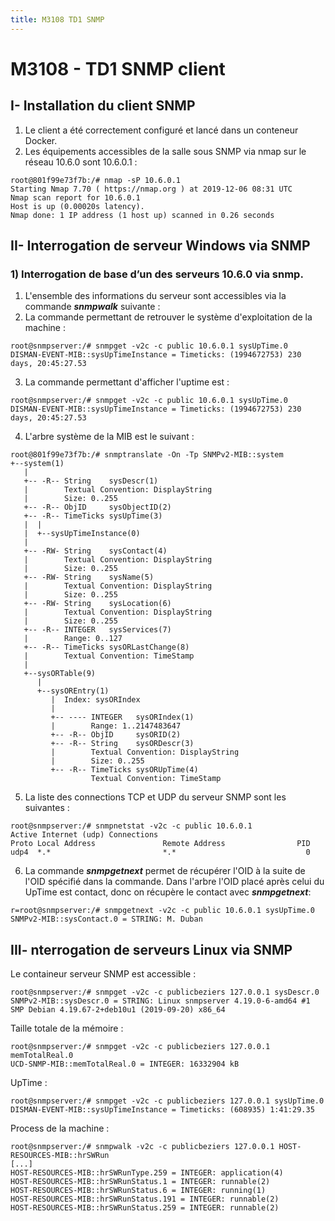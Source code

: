 ```yaml
---
title: M3108 TD1 SNMP
---
```

# M3108 - TD1 SNMP client

## I- Installation du client SNMP
1. Le client a été correctement configuré et lancé dans un conteneur Docker.
2. Les équipements accessibles de la salle sous SNMP via nmap sur le réseau 10.6.0 sont 10.6.0.1 : 
```bash=1 
root@801f99e73f7b:/# nmap -sP 10.6.0.1
Starting Nmap 7.70 ( https://nmap.org ) at 2019-12-06 08:31 UTC
Nmap scan report for 10.6.0.1
Host is up (0.00020s latency).
Nmap done: 1 IP address (1 host up) scanned in 0.26 seconds
```
## II- Interrogation de serveur Windows via SNMP
### 1) Interrogation de base d’un des serveurs 10.6.0 via snmp.
1. L'ensemble des informations du serveur sont accessibles via la commande ***snmpwalk*** suivante : 
2. La commande permettant de retrouver le système d'exploitation de la machine : 
```bash=1
root@snmpserver:/# snmpget -v2c -c public 10.6.0.1 sysUpTime.0
DISMAN-EVENT-MIB::sysUpTimeInstance = Timeticks: (1994672753) 230 days, 20:45:27.53
```
3. La commande permettant d'afficher l'uptime est : 
```bash=1
root@snmpserver:/# snmpget -v2c -c public 10.6.0.1 sysUpTime.0
DISMAN-EVENT-MIB::sysUpTimeInstance = Timeticks: (1994672753) 230 days, 20:45:27.53
```
4. L'arbre système de la MIB est le suivant : 
```bash=1
root@801f99e73f7b:/# snmptranslate -On -Tp SNMPv2-MIB::system
+--system(1)
   |
   +-- -R-- String    sysDescr(1)
   |        Textual Convention: DisplayString
   |        Size: 0..255
   +-- -R-- ObjID     sysObjectID(2)
   +-- -R-- TimeTicks sysUpTime(3)
   |  |
   |  +--sysUpTimeInstance(0)
   |
   +-- -RW- String    sysContact(4)
   |        Textual Convention: DisplayString
   |        Size: 0..255
   +-- -RW- String    sysName(5)
   |        Textual Convention: DisplayString
   |        Size: 0..255
   +-- -RW- String    sysLocation(6)
   |        Textual Convention: DisplayString
   |        Size: 0..255
   +-- -R-- INTEGER   sysServices(7)
   |        Range: 0..127
   +-- -R-- TimeTicks sysORLastChange(8)
   |        Textual Convention: TimeStamp
   |
   +--sysORTable(9)
      |
      +--sysOREntry(1)
         |  Index: sysORIndex
         |
         +-- ---- INTEGER   sysORIndex(1)
         |        Range: 1..2147483647
         +-- -R-- ObjID     sysORID(2)
         +-- -R-- String    sysORDescr(3)
         |        Textual Convention: DisplayString
         |        Size: 0..255
         +-- -R-- TimeTicks sysORUpTime(4)
                  Textual Convention: TimeStamp
```
5. La liste des connections TCP et UDP du serveur SNMP sont les suivantes : 
```bash=1
root@snmpserver:/# snmpnetstat -v2c -c public 10.6.0.1
Active Internet (udp) Connections
Proto Local Address               Remote Address                PID
udp4  *.*                         *.*                             0
```
6. La commande ***snmpgetnext*** permet de récupérer l'OID à la suite de l'OID spécifié dans la commande.
Dans l'arbre l'OID placé après celui du UpTime est contact, donc on récupère le contact avec ***snmpgetnext***: 
```bash=1 
r=root@snmpserver:/# snmpgetnext -v2c -c public 10.6.0.1 sysUpTime.0
SNMPv2-MIB::sysContact.0 = STRING: M. Duban
```
## III- nterrogation de serveurs Linux via SNMP

Le containeur serveur SNMP est accessible : 
```bash=1
root@snmpserver:/# snmpget -v2c -c publicbeziers 127.0.0.1 sysDescr.0
SNMPv2-MIB::sysDescr.0 = STRING: Linux snmpserver 4.19.0-6-amd64 #1 SMP Debian 4.19.67-2+deb10u1 (2019-09-20) x86_64
```
Taille totale de la mémoire : 
```bash=1
root@snmpserver:/# snmpget -v2c -c publicbeziers 127.0.0.1 memTotalReal.0
UCD-SNMP-MIB::memTotalReal.0 = INTEGER: 16332904 kB
```
UpTime : 
```bash=1
root@snmpserver:/# snmpget -v2c -c publicbeziers 127.0.0.1 sysUpTime.0
DISMAN-EVENT-MIB::sysUpTimeInstance = Timeticks: (608935) 1:41:29.35
```
Process de la machine : 
```bash=1
root@snmpserver:/# snmpwalk -v2c -c publicbeziers 127.0.0.1 HOST-RESOURCES-MIB::hrSWRun
[...]
HOST-RESOURCES-MIB::hrSWRunType.259 = INTEGER: application(4)
HOST-RESOURCES-MIB::hrSWRunStatus.1 = INTEGER: runnable(2)
HOST-RESOURCES-MIB::hrSWRunStatus.6 = INTEGER: running(1)
HOST-RESOURCES-MIB::hrSWRunStatus.191 = INTEGER: runnable(2)
HOST-RESOURCES-MIB::hrSWRunStatus.259 = INTEGER: runnable(2)
```

